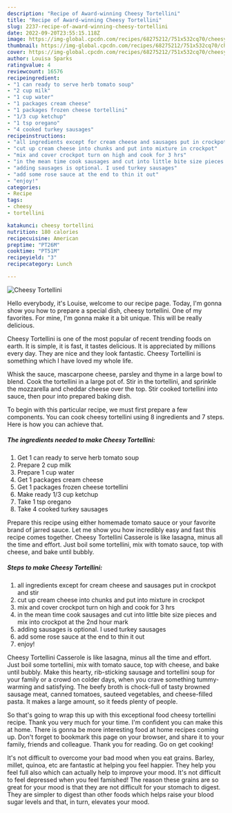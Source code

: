```yaml
---
description: "Recipe of Award-winning Cheesy Tortellini"
title: "Recipe of Award-winning Cheesy Tortellini"
slug: 2237-recipe-of-award-winning-cheesy-tortellini
date: 2022-09-20T23:55:15.118Z
image: https://img-global.cpcdn.com/recipes/68275212/751x532cq70/cheesy-tortellini-recipe-main-photo.jpg
thumbnail: https://img-global.cpcdn.com/recipes/68275212/751x532cq70/cheesy-tortellini-recipe-main-photo.jpg
cover: https://img-global.cpcdn.com/recipes/68275212/751x532cq70/cheesy-tortellini-recipe-main-photo.jpg
author: Louisa Sparks
ratingvalue: 4
reviewcount: 16576
recipeingredient:
- "1 can ready to serve herb tomato soup"
- "2 cup milk"
- "1 cup water"
- "1 packages cream cheese"
- "1 packages frozen cheese tortellini"
- "1/3 cup ketchup"
- "1 tsp oregano"
- "4 cooked turkey sausages"
recipeinstructions:
- "all ingredients except for cream cheese and sausages put in crockpot and stir"
- "cut up cream cheese into chunks and put into mixture in crockpot"
- "mix and cover crockpot turn on high and cook for 3 hrs"
- "in the mean time cook sausages and cut into little bite size pieces and mix into crockpot at the 2nd hour mark"
- "adding sausages is optional. I used turkey sausages"
- "add some rose sauce at the end to thin it out"
- "enjoy!"
categories:
- Recipe
tags:
- cheesy
- tortellini

katakunci: cheesy tortellini 
nutrition: 180 calories
recipecuisine: American
preptime: "PT26M"
cooktime: "PT51M"
recipeyield: "3"
recipecategory: Lunch

---
```



![Cheesy Tortellini](https://img-global.cpcdn.com/recipes/68275212/751x532cq70/cheesy-tortellini-recipe-main-photo.jpg)

Hello everybody, it's Louise, welcome to our recipe page. Today, I'm gonna show you how to prepare a special dish, cheesy tortellini. One of my favorites. For mine, I'm gonna make it a bit unique. This will be really delicious.

Cheesy Tortellini is one of the most popular of recent trending foods on earth. It is simple, it is fast, it tastes delicious. It is appreciated by millions every day. They are nice and they look fantastic. Cheesy Tortellini is something which I have loved my whole life.

Whisk the sauce, mascarpone cheese, parsley and thyme in a large bowl to blend. Cook the tortellini in a large pot of. Stir in the tortellini, and sprinkle the mozzarella and cheddar cheese over the top. Stir cooked tortellini into sauce, then pour into prepared baking dish.


To begin with this particular recipe, we must first prepare a few components. You can cook cheesy tortellini using 8 ingredients and 7 steps. Here is how you can achieve that.

<!--inarticleads1-->

##### The ingredients needed to make Cheesy Tortellini:

1. Get 1 can ready to serve herb tomato soup
1. Prepare 2 cup milk
1. Prepare 1 cup water
1. Get 1 packages cream cheese
1. Get 1 packages frozen cheese tortellini
1. Make ready 1/3 cup ketchup
1. Take 1 tsp oregano
1. Take 4 cooked turkey sausages


Prepare this recipe using either homemade tomato sauce or your favorite brand of jarred sauce. Let me show you how incredibly easy and fast this recipe comes together. Cheesy Tortellini Casserole is like lasagna, minus all the time and effort. Just boil some tortellini, mix with tomato sauce, top with cheese, and bake until bubbly. 

<!--inarticleads2-->

##### Steps to make Cheesy Tortellini:

1. all ingredients except for cream cheese and sausages put in crockpot and stir
1. cut up cream cheese into chunks and put into mixture in crockpot
1. mix and cover crockpot turn on high and cook for 3 hrs
1. in the mean time cook sausages and cut into little bite size pieces and mix into crockpot at the 2nd hour mark
1. adding sausages is optional. I used turkey sausages
1. add some rose sauce at the end to thin it out
1. enjoy!


Cheesy Tortellini Casserole is like lasagna, minus all the time and effort. Just boil some tortellini, mix with tomato sauce, top with cheese, and bake until bubbly. Make this hearty, rib-sticking sausage and tortellini soup for your family or a crowd on colder days, when you crave something tummy-warming and satisfying. The beefy broth is chock-full of tasty browned sausage meat, canned tomatoes, sauteed vegetables, and cheese-filled pasta. It makes a large amount, so it feeds plenty of people. 

So that's going to wrap this up with this exceptional food cheesy tortellini recipe. Thank you very much for your time. I'm confident you can make this at home. There is gonna be more interesting food at home recipes coming up. Don't forget to bookmark this page on your browser, and share it to your family, friends and colleague. Thank you for reading. Go on get cooking!

It's not difficult to overcome your bad mood when you eat grains. Barley, millet, quinoa, etc are fantastic at helping you feel happier. They help you feel full also which can actually help to improve your mood. It's not difficult to feel depressed when you feel famished! The reason these grains are so great for your mood is that they are not difficult for your stomach to digest. They are simpler to digest than other foods which helps raise your blood sugar levels and that, in turn, elevates your mood.

